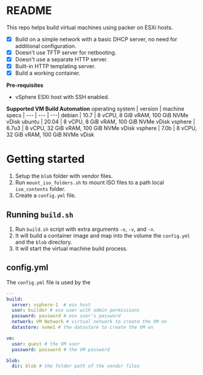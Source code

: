 # README
This repo helps build virtual machines using packer on ESXi hosts.
- [x] Build on a simple network with a basic DHCP server, no need for additional configuration. 
- [x] Doesn't use TFTP server for netbooting.
- [x] Doesn't use a separate HTTP server.
- [x] Built-in HTTP templating server.
- [x] Build a working container.

**Pre-requisites**
- vSphere ESXi host with SSH enabled.

**Supported VM Build Automation**
operating system | version | machine specs
| --- | --- | ---|
debian | 10.7 | 8 vCPU, 8 GiB vRAM, 100 GiB NVMe vDisk
ubuntu | 20.04 | 8 vCPU, 8 GiB vRAM, 100 GiB NVMe vDisk
vsphere | 6.7u3 | 8 vCPU, 32 GiB vRAM, 100 GiB NVMe vDisk
vsphere | 7.0b | 8 vCPU, 32 GiB vRAM, 100 GiB NVMe vDisk

# Getting started
1. Setup the `blob` folder with vendor files.
1. Run `mount_iso_folders.sh` to mount ISO files to a path local `iso_contents` folder.
1. Create a `config.yml` file.

## Running `build.sh`
1. Run `build.sh` script with extra arguments `-o`, `-v`, and `-n`.
1. It will build a container image and map into the volume the `config.yml` and the `blob` directory.
1. It will start the virtual machine build process.

## config.yml
The `config.yml` file is used by the 

```yaml
---
build:
  server: vsphere-1  # esx host
  user: builder # esx user with admin permissions
  password: password # esx user's password
  network: VM Network # virtual network to create the VM on
  datastore: nvme1 # the datastore to create the VM on

vm:
  user: guest # the VM user
  password: password # the VM password

blob:
  dir: blob # the folder path of the vendor files
```
